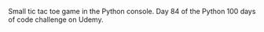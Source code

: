 Small tic tac toe game in the Python console. Day 84 of the Python 100 days of code challenge on Udemy.
